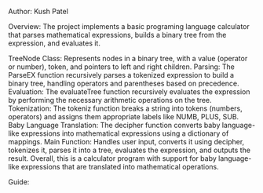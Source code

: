 Author: Kush Patel 

Overview: The project implements a basic programing language calculator that parses mathematical expressions, builds a binary tree from the expression, and evaluates it.

  TreeNode Class: Represents nodes in a binary tree, with a value (operator or number), token, and pointers to left and right children.
  Parsing: The ParseEX function recursively parses a tokenized expression to build a binary tree, handling operators and parentheses based on precedence.
  Evaluation: The evaluateTree function recursively evaluates the expression by performing the necessary arithmetic operations on the tree.
  Tokenization: The tokeniz function breaks a string into tokens (numbers, operators) and assigns them appropriate labels like NUMB, PLUS, SUB.
  Baby Language Translation: The decipher function converts baby language-like expressions into mathematical expressions using a dictionary of mappings.
  Main Function: Handles user input, converts it using decipher, tokenizes it, parses it into a tree, evaluates the expression, and outputs the result.
Overall, this is a calculator program with support for baby language-like expressions that are translated into mathematical operations.

Guide:
